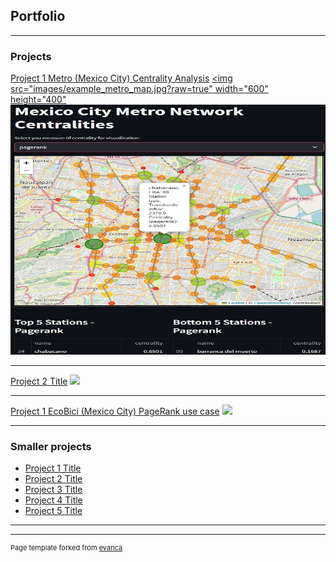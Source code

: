 ## Portfolio

---

### Projects 

[Project 1 Metro (Mexico City) Centrality Analysis](/metro_page)
[<img src="images/example_metro_map.jpg?raw=true" width="600" height="400"](/metro_page)
<img src="images/example_metro_map.jpg?raw=true" width="600" height="400" onclick="/metro_page"/>


---
[Project 2 Title](/pdf/sample_presentation.pdf)
<img src="images/dummy_thumbnail.jpg?raw=true"/>

---
[Project 1 EcoBici (Mexico City) PageRank use case](/page3)
<img src="images/dummy_thumbnail.jpg?raw=true"/>

---

### Smaller projects

- [Project 1 Title](http://example.com/)
- [Project 2 Title](http://example.com/)
- [Project 3 Title](http://example.com/)
- [Project 4 Title](http://example.com/)
- [Project 5 Title](http://example.com/)

---




---
<p style="font-size:11px">Page template forked from <a href="https://github.com/evanca/quick-portfolio">evanca</a></p>
<!-- Remove above link if you don't want to attibute -->
